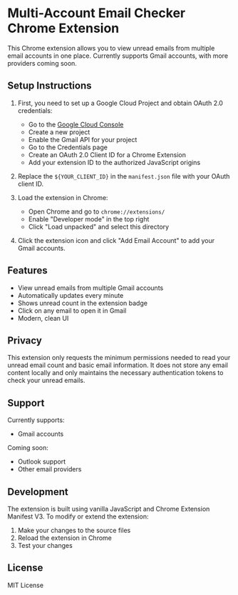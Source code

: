 # Multi-Account Email Checker Chrome Extension

This Chrome extension allows you to view unread emails from multiple email accounts in one place. Currently supports Gmail accounts, with more providers coming soon.

## Setup Instructions

1. First, you need to set up a Google Cloud Project and obtain OAuth 2.0 credentials:
   - Go to the [Google Cloud Console](https://console.cloud.google.com)
   - Create a new project
   - Enable the Gmail API for your project
   - Go to the Credentials page
   - Create an OAuth 2.0 Client ID for a Chrome Extension
   - Add your extension ID to the authorized JavaScript origins

2. Replace the `${YOUR_CLIENT_ID}` in the `manifest.json` file with your OAuth client ID.

3. Load the extension in Chrome:
   - Open Chrome and go to `chrome://extensions/`
   - Enable "Developer mode" in the top right
   - Click "Load unpacked" and select this directory

4. Click the extension icon and click "Add Email Account" to add your Gmail accounts.

## Features

- View unread emails from multiple Gmail accounts
- Automatically updates every minute
- Shows unread count in the extension badge
- Click on any email to open it in Gmail
- Modern, clean UI

## Privacy

This extension only requests the minimum permissions needed to read your unread email count and basic email information. It does not store any email content locally and only maintains the necessary authentication tokens to check your unread emails.

## Support

Currently supports:
- Gmail accounts

Coming soon:
- Outlook support
- Other email providers

## Development

The extension is built using vanilla JavaScript and Chrome Extension Manifest V3. To modify or extend the extension:

1. Make your changes to the source files
2. Reload the extension in Chrome
3. Test your changes

## License

MIT License 